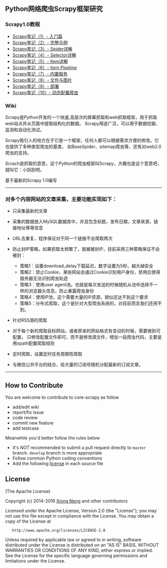 ﻿## Python网络爬虫Scrapy框架研究

### Scrapy1.0教程

* [Scrapy笔记（1）- 入门篇](http://yidao620c.github.io/2016/03/08/scrapy-01.html)
* [Scrapy笔记（2）- 完整示例](http://yidao620c.github.io/2016/03/10/scrapy-02.html)
* [Scrapy笔记（3）- Spider详解](http://yidao620c.github.io/2016/03/12/scrapy-03.html)
* [Scrapy笔记（4）- Selector详解](http://yidao620c.github.io/2016/03/14/scrapy-04.html)
* [Scrapy笔记（5）- Item详解](http://yidao620c.github.io/2016/03/16/scrapy-05.html)
* [Scrapy笔记（6）- Item Pipeline](http://yidao620c.github.io/2016/03/18/scrapy-06.html)
* [Scrapy笔记（7）- 内置服务](http://yidao620c.github.io/2016/03/19/scrapy-07.html)
* [Scrapy笔记（8）- 文件与图片](http://yidao620c.github.io/2016/03/20/scrapy-08.html)
* [Scrapy笔记（9）- 部署](http://yidao620c.github.io/2016/03/21/scrapy-09.html)
* [Scrapy笔记（10）- 动态配置爬虫](http://yidao620c.github.io/2016/04/10/scrapy-10.html)


### Wiki
Scrapy是Python开发的一个快速,高层次的屏幕抓取和web抓取框架，用于抓取web站点并从页面中提取结构化的数据。
Scrapy用途广泛，可以用于数据挖掘、监测和自动化测试。

Scrapy吸引人的地方在于它是一个框架，任何人都可以根据需求方便的修改。它也提供了多种类型爬虫的基类，
如BaseSpider、sitemap爬虫等，还有对web2.0爬虫的支持。

Scrach是抓取的意思，这个Python的爬虫框架叫Scrapy，大概也是这个意思吧，就叫它：小刮刮吧。

基于最新的Scrapy 1.0编写

------------------------------------------

### 对多个内容网站的文章采集，主要功能实现如下：

  * 只采集最新的文章
  * 采集的数据放入MySQL数据库中，并且包含标题，发布日期，文章来源，链接地址等等信息
  * URL去重复，程序保证对于同一个链接不会爬取两次
  * 防止封IP策略，如果抓取太频繁了，就被被封IP，目前采用三种策略保证不会被封：

     * 策略1：设置download_delay下载延迟，数字设置为5秒，越大越安全
     * 策略2：禁止Cookie，某些网站会通过Cookie识别用户身份，禁用后使得服务器无法识别爬虫轨迹
     * 策略3：使用user agent池。也就是每次发送的时候随机从池中选择不一样的浏览器头信息，防止暴露爬虫身份
     * 策略4：使用IP池，这个需要大量的IP资源，貌似还达不到这个要求
     * 策略5：分布式爬取，这个是针对大型爬虫系统的，对目前而言我们还用不到。

  * 针对RSS源的爬取
  * 对于每个新的爬取目标网站，或者原来的网站格式有变动的时候，需要做到可配置，
    只修改配置文件即可，而不是修改源文件，增加一段爬虫代码，主要是用xpath配置爬取规则
  * 定时爬取，设置定时任务周期性爬取
  * 与微信公共平台的结合，给大量的订阅号随机分配最新的订阅文章。

------------------------------------------


## How to Contribute

You are welcome to contribute to core-scrapy as follow

* add/edit wiki
* report/fix issue
* code review
* commit new feature
* add testcase

Meanwhile you'd better follow the rules below

* It's *NOT* recommended to submit a pull request directly to `master` branch. `develop` branch is more appropriate
* Follow common Python coding conventions
* Add the following [license](#license) in each source file

## License

(The Apache License)

Copyright (c) 2014-2016 [Xiong Neng](http://yidao620c.github.io/) and other contributors

Licensed under the Apache License, Version 2.0 (the "License"); 
you may not use this file except in compliance with the License. You may obtain a copy of the License at

       http://www.apache.org/licenses/LICENSE-2.0

Unless required by applicable law or agreed to in writing, 
software distributed under the License is distributed on an "AS IS" BASIS, 
WITHOUT WARRANTIES OR CONDITIONS OF ANY KIND, either express or implied. 
See the License for the specific language governing permissions and limitations under the License.

